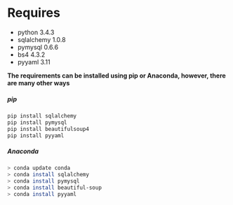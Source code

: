# Requires
* python 3.4.3
* sqlalchemy 1.0.8
* pymysql 0.6.6
* bs4 4.3.2
* pyyaml 3.11

**The requirements can be installed using pip or Anaconda, however, there are many other ways**

##### pip

```bash
pip install sqlalchemy
pip install pymysql
pip install beautifulsoup4
pip install pyyaml
```

##### Anaconda

```bash
> conda update conda
> conda install sqlalchemy
> conda install pymysql
> conda install beautiful-soup
> conda install pyyaml
```
